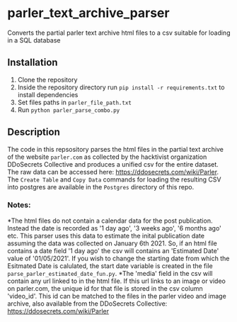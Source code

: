 # parler_text_archive_parser
Converts the partial parler text archive html files to a csv suitable for loading in a SQL database

## Installation 

1. Clone the repository
2. Inside the repository directory run `pip install -r requirements.txt` to install dependencies
3. Set files paths in `parler_file_path.txt`
4. Run `python parler_parse_combo.py`


## Description

The code in this repsository parses the html files in the partial text archive of the website `parler.com` as collected by the hacktivist organization DDoSecrets Collective and produces a unified csv for the entire dataset. The raw data can be accessed here: https://ddosecrets.com/wiki/Parler.  The `Create Table` and `Copy Data` commands for loading the resulting CSV into postgres are available in the `Postgres` directory of this repo. 

  ### Notes: 
*The html files do not contain a calendar data for the post publication. Instead the date is recorded as '1 day ago', '3 weeks ago', '6 months ago' etc. This parser uses this data to estimate the inital publication date assuming the data was collected on January 6th 2021. So, if an html file contains a date field '1 day ago' the csv will contains an 'Estimated Date' value of '01/05/2021'. If you wish to change the starting date from which the Esitmated Date is calulated, the start date variable is created in the file `parse_parler_estimated_date_fun.py`. 
*The 'media' field in the csv will contain any url linked to in the html file. If this url links to an image or video on parler.com, the unique id for that file is stored in the csv column 'video_id'. This id can be matched to the files in the parler video and image archive, also available from the DDoSecrets Collective: https://ddosecrets.com/wiki/Parler
            
            
